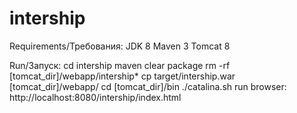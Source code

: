 # intership

Requirements/Требования:
JDK 8
Maven 3
Tomcat 8

Run/Запуск:
cd intership
maven clear package
rm -rf [tomcat_dir]/webapp/intership*
cp target/intership.war [tomcat_dir]/webapp/
cd [tomcat_dir]/bin
./catalina.sh run
browser: http://localhost:8080/intership/index.html
